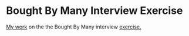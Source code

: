 # Bought By Many Interview Exercise
[My work](solution.ipynb) on the the Bought By Many interview [exercise.](task.pdf)